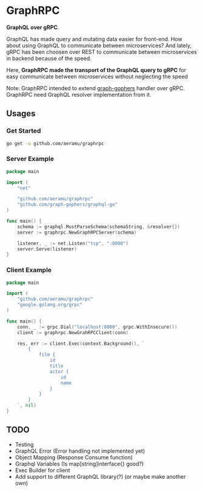 # GraphRPC
**GraphQL over gRPC**. 

GraphQL has made 
query and mutating data easier for front-end.
How about using GraphQL to communicate between microservices?
And lately, gRPC has been choosen over REST to communicate
between microservices in backend because of the speed.

Here,
**GraphRPC made the transport of the GraphQL query to gRPC**
for easy communicate between microservices without 
neglecting the speed

Note: GraphRPC intended to extend 
[graph-gophers](github.com/graph-gophers/graphql-go)
handler over gRPC. GraphRPC need GraphQL resolver 
implementation from it.
## Usages
### Get Started
```bash
go get -u github.com/aeramu/graphrpc
```
### Server Example
```go
package main

import (
    "net"

    "github.com/aeramu/graphrpc"
    "github.com/graph-gophers/graphql-go"
)

func main() {
    schema := graphql.MustParseSchema(schemaString, &resolver{})
    server := graphrpc.NewGraphRPCServer(schema)

    listener, _ := net.Listen("tcp", ":8000")
    server.Serve(listener)
}

```
### Client Example
```go
package main

import (
    "github.com/aeramu/graphrpc"
    "google.golang.org/grpc"
)

func main() {
    conn, _ := grpc.Dial("localhost:8000", grpc.WithInsecure())
    client := graphrpc.NewGrahRPCClient(conn)

    res, err := client.Exec(context.Background(), `
        {
            film {
                id
                title
                actor {
                    id
                    name
                }
            }
        }
    `, nil)    	
}

```

## TODO
- Testing
- GraphQL Error (Error handling not implemented yet)
- Object Mapping (Response Consume function)
- Graphql Variables (Is map[string]interface{} good?)
- Exec Builder for client
- Add support to different GraphQL library(?) 
(or maybe make another own)